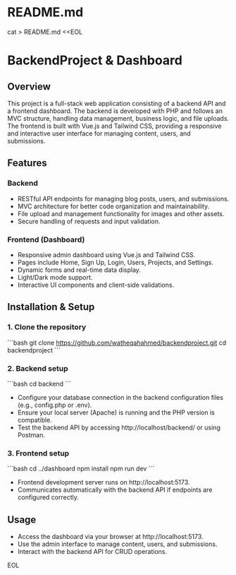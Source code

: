 # README.md 
cat > README.md <<EOL
# BackendProject & Dashboard

## Overview
This project is a full-stack web application consisting of a backend API and a frontend dashboard. The backend is developed with PHP and follows an MVC structure, handling data management, business logic, and file uploads. The frontend is built with Vue.js and Tailwind CSS, providing a responsive and interactive user interface for managing content, users, and submissions.

## Features

### Backend
- RESTful API endpoints for managing blog posts, users, and submissions.
- MVC architecture for better code organization and maintainability.
- File upload and management functionality for images and other assets.
- Secure handling of requests and input validation.

### Frontend (Dashboard)
- Responsive admin dashboard using Vue.js and Tailwind CSS.
- Pages include Home, Sign Up, Login, Users, Projects, and Settings.
- Dynamic forms and real-time data display.
- Light/Dark mode support.
- Interactive UI components and client-side validations.

## Installation & Setup

### 1. Clone the repository
\`\`\`bash
git clone https://github.com/watheqahahmed/backendproject.git
cd backendproject
\`\`\`

### 2. Backend setup
\`\`\`bash
cd backend
\`\`\`
- Configure your database connection in the backend configuration files (e.g., config.php or .env).  
- Ensure your local server (Apache) is running and the PHP version is compatible.  
- Test the backend API by accessing http://localhost/backend/ or using Postman.

### 3. Frontend setup
\`\`\`bash
cd ../dashboard
npm install
npm run dev
\`\`\`
- Frontend development server runs on http://localhost:5173.  
- Communicates automatically with the backend API if endpoints are configured correctly.

## Usage
- Access the dashboard via your browser at http://localhost:5173.  
- Use the admin interface to manage content, users, and submissions.  
- Interact with the backend API for CRUD operations.

EOL
